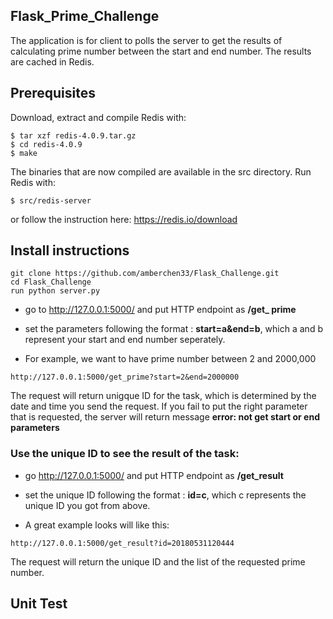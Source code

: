 ## Flask_Prime_Challenge
The application is for client to polls the server to get the results of calculating prime number between the start and end number. The results are cached in Redis. 

## Prerequisites

Download, extract and compile Redis with:

```$ wget http://download.redis.io/releases/redis-4.0.9.tar.gz
$ tar xzf redis-4.0.9.tar.gz
$ cd redis-4.0.9
$ make
```

The binaries that are now compiled are available in the src directory. Run Redis with:

```
$ src/redis-server
```
or follow the instruction here:
https://redis.io/download


## Install instructions
```
git clone https://github.com/amberchen33/Flask_Challenge.git
cd Flask_Challenge
run python server.py
```

* go to http://127.0.0.1:5000/ and put HTTP endpoint as **/get_ prime** 
* set the parameters following the format :
**start=a&end=b**, which a and b represent your start and end number seperately. 

* For example, we want to have prime number between 2 and 2000,000
```
http://127.0.0.1:5000/get_prime?start=2&end=2000000
```

The request will return unigque ID for the task, which is determined by the date and time you send the request.
If you fail to put the right parameter that is requested, the server will return message **error: not get start or end parameters**

### Use the unique ID to see the result of the task:
* go http://127.0.0.1:5000/ and put HTTP endpoint as **/get_result** 
* set the unique ID following the format :
**id=c**, which c represents the unique ID you got from above.

* A great example looks will like this:
```
http://127.0.0.1:5000/get_result?id=20180531120444
```
The request will return the unique ID and the list of the requested prime number.

## Unit Test



